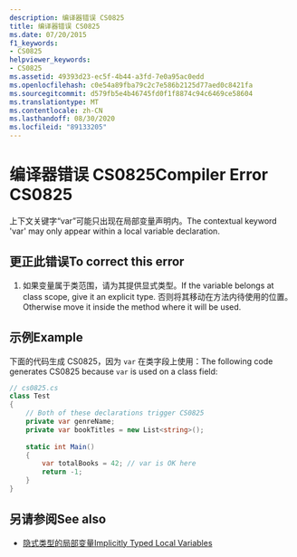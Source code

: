 ```yaml
---
description: 编译器错误 CS0825
title: 编译器错误 CS0825
ms.date: 07/20/2015
f1_keywords:
- CS0825
helpviewer_keywords:
- CS0825
ms.assetid: 49393d23-ec5f-4b44-a3fd-7e0a95ac0edd
ms.openlocfilehash: c0e54a89fba79c2c7e586b2125d77aed0c8421fa
ms.sourcegitcommit: d579fb5e4b46745fd0f1f8874c94c6469ce58604
ms.translationtype: MT
ms.contentlocale: zh-CN
ms.lasthandoff: 08/30/2020
ms.locfileid: "89133205"
---
```

# <a name="compiler-error-cs0825"></a><span data-ttu-id="6810f-103">编译器错误 CS0825</span><span class="sxs-lookup"><span data-stu-id="6810f-103">Compiler Error CS0825</span></span>
<span data-ttu-id="6810f-104">上下文关键字“var”可能只出现在局部变量声明内。</span><span class="sxs-lookup"><span data-stu-id="6810f-104">The contextual keyword 'var' may only appear within a local variable declaration.</span></span>  

## <a name="to-correct-this-error"></a><span data-ttu-id="6810f-105">更正此错误</span><span class="sxs-lookup"><span data-stu-id="6810f-105">To correct this error</span></span>  
  
1. <span data-ttu-id="6810f-106">如果变量属于类范围，请为其提供显式类型。</span><span class="sxs-lookup"><span data-stu-id="6810f-106">If the variable belongs at class scope, give it an explicit type.</span></span>  <span data-ttu-id="6810f-107">否则将其移动在方法内待使用的位置。</span><span class="sxs-lookup"><span data-stu-id="6810f-107">Otherwise move it inside the method where it will be used.</span></span>  
  
## <a name="example"></a><span data-ttu-id="6810f-108">示例</span><span class="sxs-lookup"><span data-stu-id="6810f-108">Example</span></span>  
 <span data-ttu-id="6810f-109">下面的代码生成 CS0825，因为 `var` 在类字段上使用：</span><span class="sxs-lookup"><span data-stu-id="6810f-109">The following code generates CS0825 because `var` is used on a class field:</span></span>  
  
```csharp  
// cs0825.cs  
class Test  
{  
    // Both of these declarations trigger CS0825
    private var genreName;
    private var bookTitles = new List<string>();
  
    static int Main()  
    {  
        var totalBooks = 42; // var is OK here  
        return -1;  
    }  
}  
```  
  
## <a name="see-also"></a><span data-ttu-id="6810f-110">另请参阅</span><span class="sxs-lookup"><span data-stu-id="6810f-110">See also</span></span>

- [<span data-ttu-id="6810f-111">隐式类型的局部变量</span><span class="sxs-lookup"><span data-stu-id="6810f-111">Implicitly Typed Local Variables</span></span>](../programming-guide/classes-and-structs/implicitly-typed-local-variables.md#remarks)

